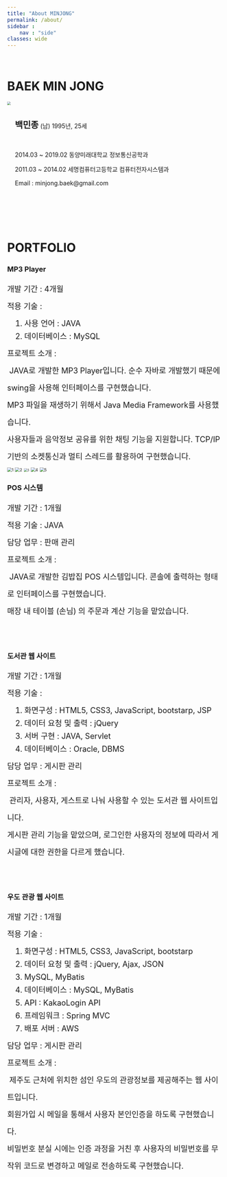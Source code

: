 ```yaml
---
title: "About MINJONG"
permalink: /about/
sidebar : 
    nav : "side"
classes: wide
---
```


<br>

# BAEK MIN JONG

<div>
    <img src="/assets/images/posts/about/bio-photo12.jpg" style="zoom:50%; display: inline-block; float: left" />
    <div style="height: 236px; display: flex; align-items: center; font-size:14px;">
        <div style="margin-left: 10px;">
            <p><span style="font-size: 20px; font-weight: bold">백민종</span> (남) 1995년, 25세</p><br>
            <p>2014.03 ~ 2019.02 동양미래대학교 정보통신공학과</p>
            <p>2011.03 ~ 2014.02 세명컴퓨터고등학교 컴퓨터전자시스템과</p>
            <p>Email : minjong.baek@gmail.com</p>
        </div>
    </div>
</div>

<br><br>

# PORTFOLIO

<div>
    <h3>MP3 Player</h3>
    <div style="font-size: 18px; line-height:40px">
        개발 기간 : 4개월 <br>
        적용 기술 : <br>
        <ol style="padding: 0; margin: 5px 0; margin-left: 40px; line-height: 30px;">
            <li>사용 언어 : JAVA</li>
            <li>데이터베이스 : MySQL</li>
        </ol>
        프로젝트 소개 : <br>
        &nbsp;JAVA로 개발한 MP3 Player입니다. 순수 자바로 개발했기 때문에 swing을 사용해 인터페이스를 구현했습니다.<br>
        MP3 파일을 재생하기 위해서 Java Media Framework를 사용했습니다.<br>
        사용자들과 음악정보 공유를 위한 채팅 기능을 지원합니다. TCP/IP 기반의 소켓통신과 멀티 스레드를 활용하여 구현했습니다.
    </div>
</div>



<img src="\assets\images\posts\about\port1\1.PNG" alt="1" style="zoom: 67%; text-align:center;" />



<img src="\assets\images\posts\about\port1\2.PNG" alt="2" style="zoom:67%; text-align:center;" />



<img src="\assets\images\posts\about\port1\3.PNG" alt="3" style="zoom: 50%; text-align:center;" />



<img src="\assets\images\posts\about\port1\4.PNG" alt="4" style="zoom:67%; text-align:center;" />



<img src="\assets\images\posts\about\port1\5.PNG" alt="5" style="zoom:67%; text-align:center;" />





<div>
    <h3>POS 시스템</h3>
    <div style="font-size: 18px; line-height:40px">
        개발 기간 : 1개월 <br>
        적용 기술 : JAVA <br>
        담당 업무 : 판매 관리 <br>
        프로젝트 소개 : <br>
        &nbsp;JAVA로 개발한 김밥집 POS 시스템입니다. 콘솔에 출력하는 형태로 인터페이스를 구현했습니다.<br>
        매장 내 테이블 (손님) 의 주문과 계산 기능을 맡았습니다.
    </div>
</div>

<br><br>

<div>
    <h3>도서관 웹 사이트</h3>
    <div style="font-size: 18px; line-height:40px">
        개발 기간 : 1개월 <br>
        적용 기술 : <br>
        <ol style="padding: 0; margin: 5px 0; margin-left: 40px; line-height: 30px;">
            <li>화면구성 : HTML5, CSS3, JavaScript, bootstarp, JSP</li>
            <li>데이터 요청 및 출력 : jQuery </li>
            <li>서버 구현 : JAVA, Servlet </li>
            <li>데이터베이스 : Oracle, DBMS</li>
        </ol>
        담당 업무 : 게시판 관리 <br>
        프로젝트 소개 : <br>
        &nbsp;관리자, 사용자, 게스트로 나눠 사용할 수 있는 도서관 웹 사이트입니다.<br>
        게시판 관리 기능을 맡았으며, 로그인한 사용자의 정보에 따라서 게시글에 대한 권한을 다르게 했습니다.
    </div>
</div>

<br><br>

<div>
    <h3>우도 관광 웹 사이트</h3>
    <div style="font-size: 18px; line-height:40px">
        개발 기간 : 1개월 <br>
        적용 기술 : <br>
        <ol style="padding: 0; margin: 5px 0; margin-left: 40px; line-height: 30px;">
            <li>화면구성 : HTML5, CSS3, JavaScript, bootstarp</li>
            <li>데이터 요청 및 출력 : jQuery, Ajax, JSON</li>
            <li>MySQL, MyBatis</li>
            <li>데이터베이스 : MySQL, MyBatis</li>
            <li>API : KakaoLogin API</li>
            <li>프레임워크 : Spring MVC</li>
            <li>배포 서버 : AWS</li>
        </ol>
        담당 업무 : 게시판 관리 <br>
        프로젝트 소개 : <br>
        &nbsp;제주도 근처에 위치한 섬인 우도의 관광정보를 제공해주는 웹 사이트입니다.<br>
        회원가입 시 메일을 통해서 사용자 본인인증을 하도록 구현했습니다.<br>
        비밀번호 분실 시에는 인증 과정을 거친 후 사용자의 비밀번호를 무작위 코드로 변경하고 메일로 전송하도록 구현했습니다.
    </div>
</div>


